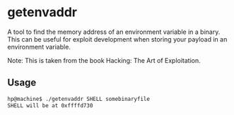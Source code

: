# getenvaddr
A tool to find the memory address of an environment variable in a binary. This can be useful for exploit development when storing your payload in an environment variable.

Note: This is taken from the book Hacking: The Art of Exploitation.

## Usage
```bash
hp@machine$ ./getenvaddr SHELL somebinaryfile
SHELL will be at 0xffffd730
```

